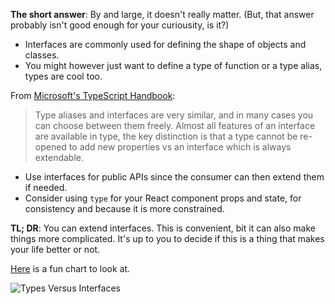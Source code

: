 **The short answer**: By and large, it doesn't really matter. (But, that answer probably isn't good enough for your curiousity, is it?)

* Interfaces are commonly used for defining the shape of objects and classes.
* You might however just want to define a type of function or a type alias, types are cool too.

From [Microsoft's TypeScript Handbook](https://www.typescriptlang.org/docs/handbook/2/everyday-types.html#differences-between-type-aliases-and-interfaces):

 > 
 > Type aliases and interfaces are very similar, and in many cases you can choose between them freely. Almost all features of an interface are available in type, the key distinction is that a type cannot be re-opened to add new properties vs an interface which is always extendable.

* Use interfaces for public APIs since the consumer can then extend them if needed.
* Consider using `type` for your React component props and state, for consistency and because it is more constrained.

**TL; DR**: You can extend interfaces. This is convenient, bit it can also make things more complicated. It's up to you to decide if this is a thing that makes your life better or not.

[Here](https://twitter.com/karoljmajewski/status/1082413696075382785) is a fun chart to look at.

![Types Versus Interfaces](https://pbs.twimg.com/media/DwV-oOsXcAIct2q?format=jpg&name=medium)
